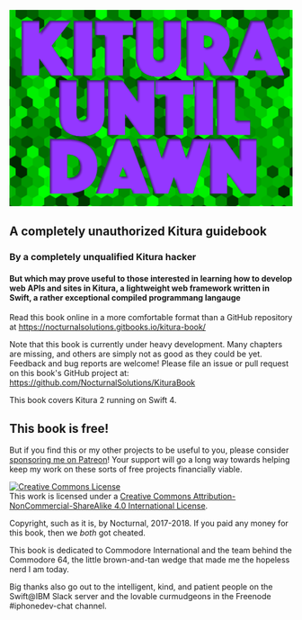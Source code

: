![Kitura Until Dawn](images/logo-vert.png)

## A completely unauthorized Kitura guidebook

### By a completely unqualified Kitura hacker

#### But which may prove useful to those interested in learning how to develop web APIs and sites in Kitura, a lightweight web framework written in Swift, a rather exceptional compiled programmang langauge

Read this book online in a more comfortable format than a GitHub repository at https://nocturnalsolutions.gitbooks.io/kitura-book/

Note that this book is currently under heavy development. Many chapters are missing, and others are simply not as good as they could be yet. Feedback and bug reports are welcome! Please file an issue or pull request on this book's GitHub project at: https://github.com/NocturnalSolutions/KituraBook

This book covers Kitura 2 running on Swift 4.

## This book is free!

But if you find this or my other projects to be useful to you, please consider [sponsoring me on Patreon](https://www.patreon.com/NocturnalSolutions)! Your support will go a long way towards helping keep my work on these sorts of free projects financially viable.

<a rel="license" href="http://creativecommons.org/licenses/by-nc-sa/4.0/"><img alt="Creative Commons License" style="border-width:0" src="https://i.creativecommons.org/l/by-nc-sa/4.0/88x31.png" /></a><br />This work is licensed under a <a rel="license" href="http://creativecommons.org/licenses/by-nc-sa/4.0/">Creative Commons Attribution-NonCommercial-ShareAlike 4.0 International License</a>.

Copyright, such as it is, by Nocturnal, 2017-2018. If you paid any money for this book, then we *both* got cheated.

This book is dedicated to Commodore International and the team behind the Commodore 64, the little brown-and-tan wedge that made me the hopeless nerd I am today.

Big thanks also go out to the intelligent, kind, and patient people on the Swift@IBM Slack server and the lovable curmudgeons in the Freenode #iphonedev-chat channel.
